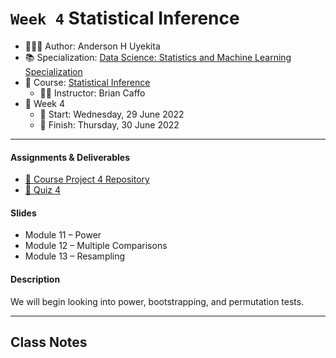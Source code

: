 `Week 4` Statistical Inference
================

-   👨🏻‍💻 Author: Anderson H Uyekita
-   📚 Specialization: <a
    href="https://www.coursera.org/specializations/data-science-statistics-machine-learning"
    target="_blank" rel="noopener">Data Science: Statistics and Machine
    Learning Specialization</a>
-   📖 Course:
    <a href="https://www.coursera.org/learn/statistical-inference"
    target="_blank" rel="noopener">Statistical Inference</a>
    -   🧑‍🏫 Instructor: Brian Caffo
-   📆 Week 4
    -   🚦 Start: Wednesday, 29 June 2022
    -   🏁 Finish: Thursday, 30 June 2022

------------------------------------------------------------------------

#### Assignments & Deliverables

-   [🚀 Course Project 4
    Repository](https://github.com/AndersonUyekita/statistical-inference_course-project-4)
-   [📝 Quiz 4](./quiz-4_statistical-inference.md)

#### Slides

-   Module 11 – Power
-   Module 12 – Multiple Comparisons
-   Module 13 – Resampling

#### Description

We will begin looking into power, bootstrapping, and permutation tests.

------------------------------------------------------------------------

## Class Notes
